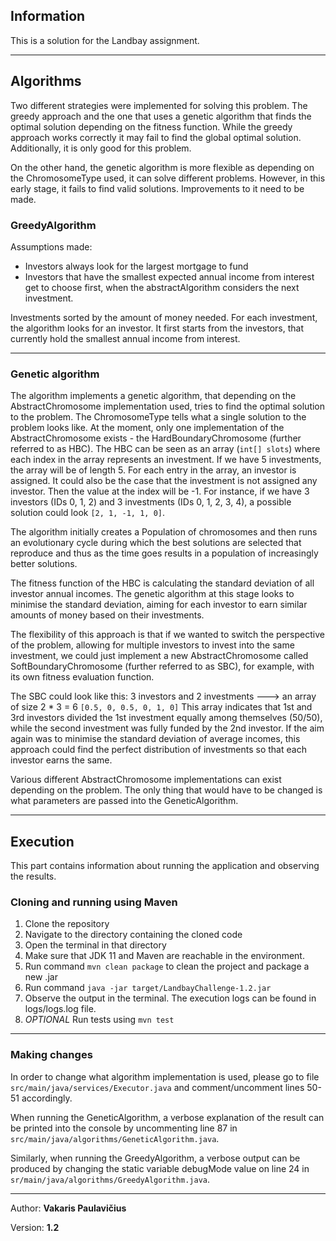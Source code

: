 ## Information

This is a solution for the Landbay assignment.

---

## Algorithms

Two different strategies were implemented for solving this problem. The greedy approach and the one that uses a genetic algorithm
that finds the optimal solution depending on the fitness function. While the greedy approach works correctly it may fail to find the
global optimal solution. Additionally, it is only good for this problem. 

On the other hand, the genetic algorithm is more flexible as depending on the ChromosomeType used, it can solve different problems.
However, in this early stage, it fails to find valid solutions. Improvements to it need to be made.

### GreedyAlgorithm

Assumptions made:
- Investors always look for the largest mortgage to fund
- Investors that have the smallest expected annual income from interest get to choose first, when the abstractAlgorithm considers the next investment.

Investments sorted by the amount of money needed. For each investment, the algorithm looks for an investor. It first starts from the investors,
that currently hold the smallest annual income from interest.

 ---

### Genetic algorithm

The algorithm implements a genetic algorithm, that depending on the AbstractChromosome implementation used, tries to find the optimal solution to the problem.
The ChromosomeType tells what a single solution to the problem looks like. At the moment, only one implementation of the AbstractChromosome exists - the HardBoundaryChromosome (further referred to as HBC).
The HBC can be seen as an array (`int[] slots`) where each index in the array represents an investment. If we have 5 investments, the array will be of length 5.
For each entry in the array, an investor is assigned. It could also be the case that the investment is not assigned any investor. Then the value at the index will be -1. 
For instance, if we have 3 investors (IDs 0, 1, 2) and 3 investments (IDs 0, 1, 2, 3, 4), a possible solution could look 
`[2, 1, -1, 1, 0]`.

The algorithm initially creates a Population of chromosomes and then runs an evolutionary cycle during which the best solutions
are selected that reproduce and thus as the time goes results in a population of increasingly better solutions.

The fitness function of the HBC is calculating the standard deviation of all investor annual incomes. The genetic algorithm
at this stage looks to minimise the standard deviation, aiming for each investor to earn similar amounts of money based on their investments.

The flexibility of this approach is that if we wanted to switch the perspective of the problem, allowing for multiple investors to
invest into the same investment, we could just implement a new AbstractChromosome called SoftBoundaryChromosome (further referred to as SBC), for example, with its own fitness evaluation function.

The SBC could look like this: 3 investors and 2 investments ---> an array of size 2 * 3 = 6 `[0.5, 0, 0.5, 0, 1, 0]`
This array indicates that 1st and 3rd investors divided the 1st investment equally among themselves (50/50), while the second
investment was fully funded by the 2nd investor. If the aim again was to minimise the standard deviation of average incomes, this approach
could find the perfect distribution of investments so that each investor earns the same.

Various different AbstractChromosome implementations can exist depending on the problem. The only thing that would have to be changed is what
parameters are passed into the GeneticAlgorithm.

---

## Execution

This part contains information about running the application and observing the results.

### Cloning and running using Maven

1. Clone the repository
2. Navigate to the directory containing the cloned code
3. Open the terminal in that directory
4. Make sure that JDK 11 and Maven are reachable in the environment.
5. Run command ```mvn clean package``` to clean the project and package a new .jar
6. Run command ```java -jar target/LandbayChallenge-1.2.jar```
7. Observe the output in the terminal. The execution logs can be found in logs/logs.log file.
8. *OPTIONAL* Run tests using ```mvn test```

---

### Making changes

In order to change what algorithm implementation is used, please go to file `src/main/java/services/Executor.java` and 
comment/uncomment lines 50-51 accordingly.

When running the GeneticAlgorithm, a verbose explanation of the result can be
printed into the console by uncommenting line 87 in `src/main/java/algorithms/GeneticAlgorithm.java`.

Similarly, when running the GreedyAlgorithm, a verbose output can be produced by changing the static variable
debugMode value on line 24 in `sr/main/java/algorithms/GreedyAlgorithm.java`.

---

Author: **Vakaris Paulavičius**

Version: **1.2**